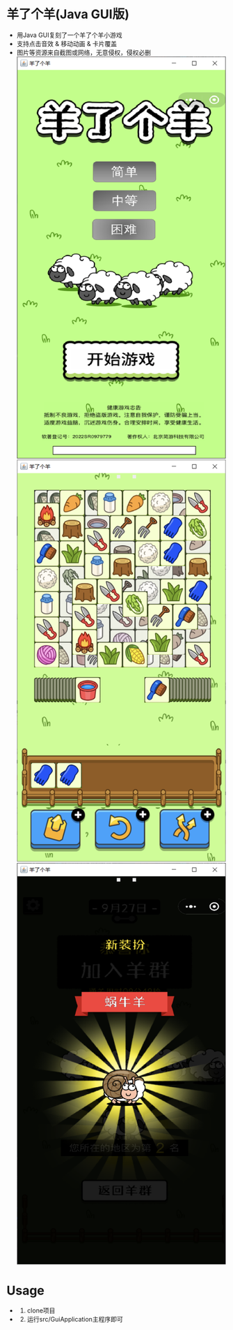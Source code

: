 # 羊了个羊(Java GUI版)

* 用Java GUI复刻了一个羊了个羊小游戏
* 支持点击音效 & 移动动画 & 卡片覆盖
* 图片等资源来自截图或网络，无意侵权，侵权必删
![img_1.png](src/image/img.png)
![img_1.png](src/image/img_1.png)
![img_2.png](src/image/img_2.png)
# Usage
* 1. clone项目
* 2. 运行src/GuiApplication主程序即可